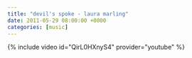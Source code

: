 ```yaml
---
title: "devil's spoke - laura marling"
date: 2011-05-29 08:00:00 +0000
categories: [music]
---
```

{% include video id="QirL0HXnyS4" provider="youtube" %}